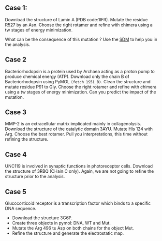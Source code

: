 ## Case 1: 
Download the structure of Lamin A (PDB code:1IFR). Mutate the residue R527 by an Asn. Choose the right rotamer and refine with chimera using a tw stages of energy minimization. 

What can be the consequence of this mutation ? 
Use the [SDM](http://marid.bioc.cam.ac.uk/sdm2/) to help you in the analysis. 

## Case 2
Bacteriorhodopsin is a protein used by Archaea acting as a proton pump to produce chemical energy (ATP). 
Download only the chain B of Bacteriorhodopsin using PyMOL `(fetch 1S51_B)`.  Clean the structure and mutate residue P91 to Gly. Choose the right rotamer and refine with chimera using a tw stages of energy minimization. 
Can you predict the impact of the mutation. 

## Case 3 
MMP-2 is an extracellular matrix implicated mainly in collagenolysis. Download the structure of the catalytic domain 3AYU. Mutate His 124 with Arg. Choose the best rotamer. Pull you interpretations, this time without refining the structure.

## Case 4
UNC119 is involved in synaptic functions in photoreceptor cells. Download the structure of 3RBQ (CHain C only). Again, we are not going to refine the structure prior to the analysis.

## Case 5 
Glucocorticoid receptor is a transcription factor which binds to a specific
DNA sequence.
* Download the structure 3G6P.
* Create three objects in pymol: DNA, WT and Mut.
* Mutate the Arg 496 tu Asp on both chains for the object Mut.
* Refine the structure and generate the electrostatic map.

